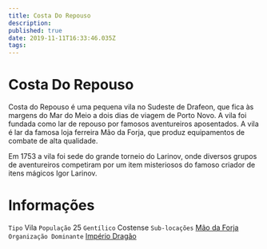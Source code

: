 ```yaml
---
title: Costa Do Repouso
description: 
published: true
date: 2019-11-11T16:33:46.035Z
tags: 
---
```


<!-- SUBTITLE: Visão geral sobre Costa Do Repouso -->

# Costa Do Repouso
Costa do Repouso é uma pequena vila no Sudeste de Drafeon, que fica às margens do Mar do Meio a dois dias de viagem de Porto Novo. A vila foi fundada como lar de repouso por famosos aventureiros aposentados. A vila é lar da famosa loja ferreira Mão da Forja, que produz equipamentos de combate de alta qualidade.

Em 1753 a vila foi sede do grande torneio do Larinov, onde diversos grupos de aventureiros competiram por um item misteriosos do famoso criador de itens mágicos Igor Larinov.

# Informações
`Tipo` Vila
`População` 25 
`Gentílico` Costense
`Sub-locações` [Mão da Forja](/lugares/plano-material/drafeon/sudeste-de-drafeon/costa-do-repouso/mao-da-forja#mao-da-forja)
`Organização Dominante` [Império Dragão](/faccoes/nacoes/imperio-dragao#imperio-dragao) 

